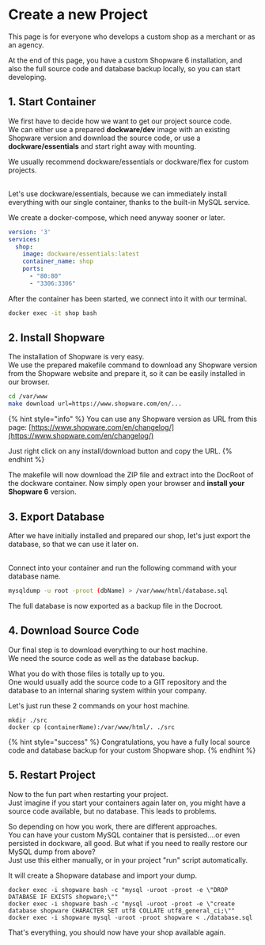 # Create a new Project

This page is for everyone who develops a custom shop as a merchant or as an agency.

At the end of this page, you have a custom Shopware 6 installation, and also the full source code and database backup locally, so you can start developing.



## 1. Start Container

We first have to decide how we want to get our project source code.\
We can either use a prepared **dockware/dev** image with an existing Shopware version and download the source code, or use a **dockware/essentials** and start right away with mounting.

We usually recommend dockware/essentials or dockware/flex for custom projects.

\
Let's use dockware/essentials, because we can immediately install everything with our single container, thanks to the built-in MySQL service.

We create a docker-compose, which need anyway sooner or later.

```yaml
version: '3'
services:
  shop:
    image: dockware/essentials:latest
    container_name: shop
    ports:
      - "80:80"
      - "3306:3306"
```

After the container has been started, we connect into it with our terminal.

```bash
docker exec -it shop bash
```

## 2. Install Shopware

The installation of Shopware is very easy.\
We use the prepared makefile command to download any Shopware version from the Shopware website and prepare it, so it can be easily installed in our browser.

```bash
cd /var/www
make download url=https://www.shopware.com/en/...
```

{% hint style="info" %}
You can use any Shopware version as URL from this page: [https://www.shopware.com/en/changelog/](https://www.shopware.com/en/changelog/)

Just right click on any install/download button and copy the URL.
{% endhint %}



The makefile will now download the ZIP file and extract into the DocRoot of the dockware container. Now simply open your browser and **install your Shopware 6** version.



## 3. Export Database

After we have initially installed and prepared our shop, let's just export the database, so that we can use it later on.

\
Connect into your container and run the following command with your database name.

```bash
mysqldump -u root -proot (dbName) > /var/www/html/database.sql
```

The full database is now exported as a backup file in the Docroot.



## 4. Download Source Code

Our final step is to download everything to our host machine.\
We need the source code as well as the database backup.

What you do with those files is totally up to you.\
One would usually add the source code to a GIT repository and the database to an internal sharing system within your company.

Let's just run these 2 commands on your host machine.

```
mkdir ./src
docker cp (containerName):/var/www/html/. ./src
```

{% hint style="success" %}
Congratulations, you have a fully local source code and database backup for your custom Shopware shop.
{% endhint %}

## 5. Restart Project

Now to the fun part when restarting your project.\
Just imagine if you start your containers again later on, you might have a source code available, but no database. This leads to problems.

So depending on how you work, there are different approaches. \
You can have your custom MySQL container that is persisted....or even persisted in dockware, all good. But what if you need to really restore our MySQL dump from above?\
Just use this either manually, or in your project "run" script automatically.

It will create a Shopware database and import your dump.

```
docker exec -i shopware bash -c "mysql -uroot -proot -e \"DROP DATABASE IF EXISTS shopware;\""
docker exec -i shopware bash -c "mysql -uroot -proot -e \"create database shopware CHARACTER SET utf8 COLLATE utf8_general_ci;\""
docker exec -i shopware mysql -uroot -proot shopware < ./database.sql
```

That's everything, you should now have your shop available again.
